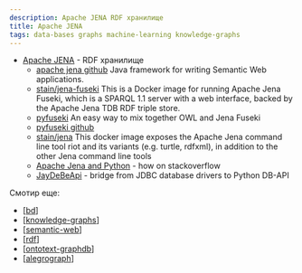 ```yaml
---
description: Apache JENA RDF хранилище
title: Apache JENA
tags: data-bases graphs machine-learning knowledge-graphs
---
```

- [Apache JENA](https://jena.apache.org/) - RDF хранилище
  - [apache jena github](https://github.com/apache/jena) Java framework for writing Semantic Web applications.
  - [stain/jena-fuseki](https://hub.docker.com/r/stain/jena-fuseki) This is a Docker image for running Apache Jena Fuseki, which is a SPARQL 1.1 server with a web interface, backed by the Apache Jena TDB RDF triple store.
  - [pyfuseki](https://yubincloud.github.io/pyfuseki/) An easy way to mix together OWL and Jena Fuseki
  - [pyfuseki github](https://github.com/yubinCloud/pyfuseki)
  - [stain/jena](https://hub.docker.com/r/stain/jena) This docker image exposes the Apache Jena command line tool riot and its variants (e.g. turtle, rdfxml), in addition to the other Jena command line tools
  - [Apache Jena and Python](https://stackoverflow.com/questions/52948493/apache-jena-and-python) - how on stackoverflow
  - [JayDeBeApi](https://github.com/baztian/jaydebeapi) - bridge from JDBC database drivers to Python DB-API

Смотир еще:

- [[bd]]
- [[knowledge-graphs]]
- [[semantic-web]]
- [[rdf]]
- [[ontotext-graphdb]]
- [[alegrograph]]

[//begin]: # "Autogenerated link references for markdown compatibility"
[semantic-web]: semantic-web "Semantic web"
[rdf]: rdf "RDF"
[ontotext-graphdb]: ontotext-graphdb "Ontotext graph-db"
[//end]: # "Autogenerated link references"
[//begin]: # "Autogenerated link references for markdown compatibility"
[bd]: ../lists/bd "Data Bases"
[knowledge-graphs]: ../lists/knowledge-graphs "Knowledge graphs"
[semantic-web]: semantic-web "Semantic web"
[rdf]: rdf "RDF"
[ontotext-graphdb]: ontotext-graphdb "Ontotext graph-db"
[alegrograph]: alegrograph "Alegro graph"
[//end]: # "Autogenerated link references"